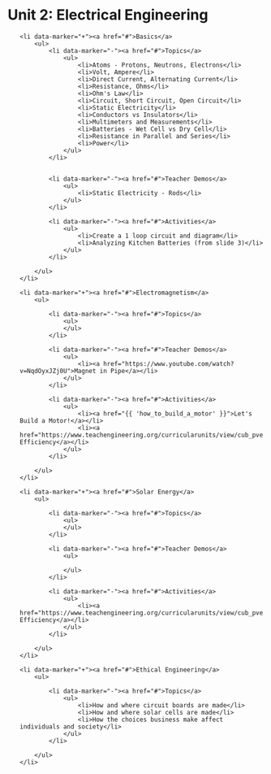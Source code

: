# Unit 2: Electrical Engineering

<ul>
    
    <li data-marker="+"><a href="#">Basics</a>
        <ul>
            <li data-marker="-"><a href="#">Topics</a>
                <ul>
                    <li>Atoms - Protons, Neutrons, Electrons</li>
                    <li>Volt, Ampere</li>
                    <li>Direct Current, Alternating Current</li>
                    <li>Resistance, Ohms</li>
                    <li>Ohm's Law</li>
                    <li>Circuit, Short Circuit, Open Circuit</li>
                    <li>Static Electricity</li>
                    <li>Conductors vs Insulators</li>
                    <li>Multimeters and Measurements</li>
                    <li>Batteries - Wet Cell vs Dry Cell</li>
                    <li>Resistance in Parallel and Series</li>
                    <li>Power</li>
                </ul>               
            </li>
            
            
            <li data-marker="-"><a href="#">Teacher Demos</a>
                <ul>
                    <li>Static Electricity - Rods</li>
                </ul>
            </li>
            
            <li data-marker="-"><a href="#">Activities</a>
                <ul>
                    <li>Create a 1 loop circuit and diagram</li>
                    <li>Analyzing Kitchen Batteries (from slide 3)</li>
                </ul>
            </li>
            
        </ul>        
    </li>
    
    <li data-marker="+"><a href="#">Electromagnetism</a>
        <ul>
            
            <li data-marker="-"><a href="#">Topics</a>
                <ul>
                </ul>               
            </li>
            
            <li data-marker="-"><a href="#">Teacher Demos</a>
                <ul>
                    <li><a href="https://www.youtube.com/watch?v=NqdOyxJZj0U">Magnet in Pipe</a></li>
                </ul>
            </li>
            
            <li data-marker="-"><a href="#">Activities</a>
                <ul>
                    <li><a href="{{ 'how_to_build_a_motor' }}">Let's Build a Motor!</a></li>
                    <li><a href="https://www.teachengineering.org/curricularunits/view/cub_pveff_curricularunit">Photovoltaic Efficiency</a></li>
                </ul>
            </li>
            
        </ul>
    </li>
    
    <li data-marker="+"><a href="#">Solar Energy</a>
        <ul>
            
            <li data-marker="-"><a href="#">Topics</a>
                <ul>
                </ul>               
            </li>
            
            <li data-marker="-"><a href="#">Teacher Demos</a>
                <ul>
                    
                </ul>
            </li>
            
            <li data-marker="-"><a href="#">Activities</a>
                <ul>
                    <li><a href="https://www.teachengineering.org/curricularunits/view/cub_pveff_curricularunit">Photovoltaic Efficiency</a></li>
                </ul>
            </li>
            
        </ul>
    </li>
    
    <li data-marker="+"><a href="#">Ethical Engineering</a>
        <ul>
            
            <li data-marker="-"><a href="#">Topics</a>
                <ul>
                    <li>How and where circuit boards are made</li>
                    <li>How and where solar cells are made</li>
                    <li>How the choices business make affect individuals and society</li>
                </ul>               
            </li>
            
        </ul>
    </li>
</ul>